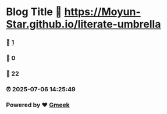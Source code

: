 # Blog Title :link: https://Moyun-Star.github.io/literate-umbrella 
### :page_facing_up: [1](https://Moyun-Star.github.io/literate-umbrella/tag.html) 
### :speech_balloon: 0 
### :hibiscus: 22 
### :alarm_clock: 2025-07-06 14:25:49 
### Powered by :heart: [Gmeek](https://github.com/Meekdai/Gmeek)
